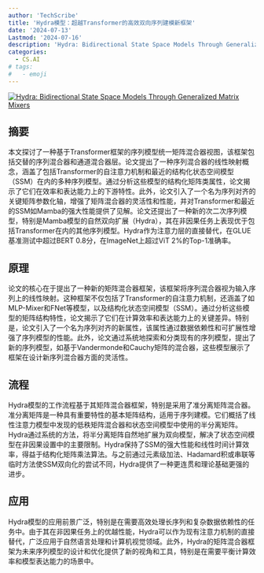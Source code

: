 ```yaml
---
author: 'TechScribe'
title: 'Hydra模型：超越Transformer的高效双向序列建模新框架'
date: '2024-07-13'
Lastmod: '2024-07-16'
description: 'Hydra: Bidirectional State Space Models Through Generalized Matrix Mixers'
categories:
  - CS.AI
# tags:
#   - emoji
---
```


[![Hydra: Bidirectional State Space Models Through Generalized Matrix Mixers](https://arxiv-research-1301205113.cos.ap-guangzhou.myqcloud.com/images/2407.09941v1.pdf_0.jpg)](https://arxiv.org/abs/2407.09941v1)

## 摘要

本文探讨了一种基于Transformer框架的序列模型统一矩阵混合器视图，该框架包括交替的序列混合器和通道混合器层。论文提出了一种序列混合器的线性映射概念，涵盖了包括Transformer的自注意力机制和最近的结构化状态空间模型（SSM）在内的多种序列模型。通过分析这些模型的结构化矩阵类属性，论文揭示了它们在效率和表达能力上的下游特性。此外，论文引入了一个名为序列对齐的关键矩阵参数化轴，增强了矩阵混合器的灵活性和性能，并对Transformer和最近的SSM如Mamba的强大性能提供了见解。论文还提出了一种新的次二次序列模型，特别是Mamba模型的自然双向扩展（Hydra），其在非因果任务上表现优于包括Transformer在内的其他序列模型。Hydra作为注意力层的直接替代，在GLUE基准测试中超过BERT 0.8分，在ImageNet上超过ViT 2%的Top-1准确率。<!--more-->

## 原理

论文的核心在于提出了一种新的矩阵混合器框架，该框架将序列混合器视为输入序列上的线性映射。这种框架不仅包括了Transformer的自注意力机制，还涵盖了如MLP-Mixer和FNet等模型，以及结构化状态空间模型（SSM）。通过分析这些模型的矩阵结构特性，论文揭示了它们在计算效率和表达能力上的关键差异。特别是，论文引入了一个名为序列对齐的新属性，该属性通过数据依赖性和可扩展性增强了序列模型的性能。此外，论文通过系统地探索和分类现有的序列模型，提出了新的序列模型，如基于Vandermonde和Cauchy矩阵的混合器，这些模型展示了框架在设计新序列混合器方面的灵活性。

## 流程

Hydra模型的工作流程基于其矩阵混合器框架，特别是采用了准分离矩阵混合器。准分离矩阵是一种具有重要特性的基本矩阵结构，适用于序列建模。它们概括了线性注意力模型中发现的低秩矩阵混合器和状态空间模型中使用的半分离矩阵。Hydra通过系统的方法，将半分离矩阵自然地扩展为双向模型，解决了状态空间模型在非因果设置中的主要限制。Hydra保持了SSM的强大性能和线性时间计算效率，得益于结构化矩阵乘法算法。与之前通过元素级加法、Hadamard积或串联等临时方法使SSM双向化的尝试不同，Hydra提供了一种更连贯和理论基础更强的进步。

## 应用

Hydra模型的应用前景广泛，特别是在需要高效处理长序列和复杂数据依赖性的任务中。由于其在非因果任务上的优越性能，Hydra可以作为现有注意力机制的直接替代，广泛应用于自然语言处理和计算机视觉领域。此外，Hydra的矩阵混合器框架为未来序列模型的设计和优化提供了新的视角和工具，特别是在需要平衡计算效率和模型表达能力的场景中。
